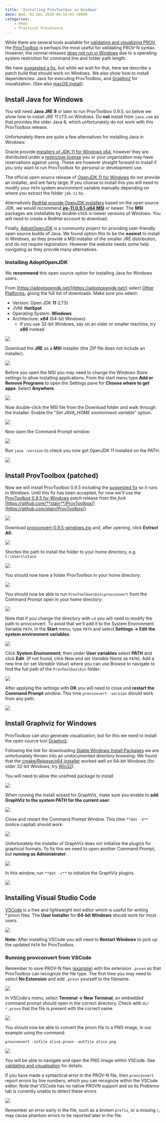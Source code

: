 ```yaml
---
title: 'Installing ProvToolbox in Windows'
date: Wed, 02 Dec 2020 06:54:03 +0000
categories:
    - PROV
    - Practical Provenance
---
```


While there are several tools available for [validating and visualizing PROV](../validating-and-visualising-prov/), the [ProvToolbox](http://lucmoreau.github.io/ProvToolbox/) is perhaps the most useful for validating PROV-N syntax. However, the normal releases [does not run in Windows](https://github.com/lucmoreau/ProvToolbox/issues/153) due to a operating system restriction for command line and folder path length.

We have [suggested a fix](https://github.com/lucmoreau/ProvToolbox/pull/166), but while we wait for that, here we describe a patch build that should work on Windows. We also show how to install dependencies: Java for executing ProvToolbox, and [Graphviz](https://graphviz.org/download/) for visualization. (See also [macOS install](https://practicalprovenance.wordpress.com/2020/12/08/installing-provtoolbox-on-macos/)).

Install Java for Windows
------------------------

You will need **Java JRE 9** or later to run ProvToolbox 0.9.5, so below we show how to install JRE 11 LTS on Windows. Do **not** install from `java.com` as that provides the older Java 8, which unfortunately do not work with this ProvToolbox release.

Unfortunately there are quite a few alternatives for installing Java in Windows:

Oracle provide [installers of JDK 11 for Windows x64](https://www.oracle.com/java/technologies/javase-jdk11-downloads.html), however they are distributed under a [restrictive license](https://www.oracle.com/downloads/licenses/javase-license1.html) you or your organization may have reservations against using. These are however straight forward to install if you only want to run ProvToolbox for personal or development use.

The official _open source_ release of [OpenJDK 11 for Windows](http://jdk.java.net/java-se-ri/11) do not provide an installer, and are fairly large. If you choose to install this you will need to modify your `PATH` system environment variable manually depending on where you extract the folder `jdk-11` to.

Alternatively [RedHat provide OpenJDK installers](https://developers.redhat.com/products/openjdk/download) based on the open source JDK, we would recommend **[jre-11.0.9.1-x64 MSI](https://developers.redhat.com/download-manager/file/java-11-openjdk-11.0.8.10-2.windows.redhat.x86_64.msi)** or newer. The **MSI** packages are installable by double-click in newer versions of Windows. You will need to create a RedHat account to download.

Finally, [AdoptOpenJDK](https://adoptopenjdk.net/) is a community project for providing user-friendly open source builds of Java. We found option this to be the **easiest** to install in Windows, as they provide a MSI installer of the smaller JRE distribution, and do not require registration. However the website needs some help navigating as they provide many alternatives.

### Installing AdoptOpenJDK

We **recommend** this open source option for installing Java for Windows users.

From [https://adoptopenjdk.net/](https://adoptopenjdk.net/) select [Other Platforms](https://adoptopenjdk.net/releases.html), giving the full list of downloads. Make sure you select:

*   Version: Open JDK **11** (LTS)
*   JVM: **HotSpot**
*   Operating System: **Windows**
*   Architecture: **x64** (64-bit Windows)
    *   If you use 32-bit Windows, say on an older or smaller machine, try **x86** instead

![](image.png)

Download the **JRE** as a **MSI** installer (the _ZIP_ file does not include an installer).

![](image-1.png)

Before you open the MSI you may need to change the Windows Store settings to allow installing applications. From the start menu type **Add or Remove Programs** to open the Settings pane for **Choose where to get apps**. Select **Anywhere**.

![](image-2.png)

Now double-click the MSI file from the Download folder and walk through the Installer. Enable the "_Set JAVA\_HOME environment variable_" option.

![](image-3.png)

Now open the Command Prompt window:

![](image-4.png)

Run `java -version` to check you now got OpenJDK 11 installed on the PATH.

![](image-5.png)

Install ProvToolbox (patched)
-----------------------------

Now we will install ProvToolbox 0.9.5 including the [suggested fix](https://github.com/lucmoreau/ProvToolbox/pull/166) so it runs in Windows. Until this fix has been accepted, for now we'll use the [ProvToolbox 0.9.5 for Windows](https://github.com/stain/ProvToolbox/releases/tag/ProvToolbox-0.9.5.windows) patch release from the _fork_ [https://github.com/**stain**/ProvToolbox/](https://github.com/stain/ProvToolbox/).

![](image-6.png)

Download [provconvert-0.9.5-windows.zip](https://github.com/stain/ProvToolbox/releases/download/ProvToolbox-0.9.5.windows/provconvert-0.9.5-windows.zip) and, after opening, click **Extract All**:

![](image-7.png)

Shorten the path to install the folder to your home directory, e.g. `C:\Users\stain`

![](image-8.png)

You should now have a folder ProvToolbox in your home directory:

![](image-9.png)

You should now be able to run `ProvToolbox\bin\provconvert` from the Command Prompt open in your home directory:

![](image-10.png)

Note that if you change the directory with `cd` you will need to modify the path to provconvert. To avoid that we'll add it to the System Environment Variable `PATH`. In the **Start** menu, type `PATH` and select **Settings -> Edit the system environment variables**.

![](image-11.png)

Click **System Environment**, then under **User variables** select **PATH** and click **Edit**. (If not found, click New and set _Variable Name_ as `PATH`). Add a new line (or set _Variable Value_) where you can use Browse to navigate to find the full path of the `ProvToolbox\bin` folder:

![](image-12.png)

After applying the settings with **OK** you will need to close and **restart the Command Prompt** window. This time `provconvert -version` should work from any path.

![](image-13.png)

Install Graphviz for Windows
----------------------------

ProvToolbox can also generate visualization, but for this we need to install the open source tool [Graphviz](https://graphviz.org/).

Following the link for downloading [Stable Windows Install Packages](https://www2.graphviz.org/Packages/stable/windows/) we are unfortunately thrown into an undocumented directory browsing. We found that the [cmake/Release/x64 installer](https://www2.graphviz.org/Packages/stable/windows/10/cmake/Release/x64/) worked well on 64-bit Windows (for older 32-bit Windows, try [Win32](https://www2.graphviz.org/Packages/stable/windows/10/cmake/Release/Win32/)).

You will need to allow the unsifned package to install

![](image-14.png)

When running the install wizard for GraphViz, make sure you enable to **add GraphViz to the system PATH for the current user**:

![](image-15.png)

Close and restart the Command Prompt Window. This time `**dot -V**` (notice capital) should work:

![](image-16.png)

Unfortunately the installer of GraphViz does not initialize the plugins for graphical formats. To fix this we need to open another Command Prompt, but **running as Administrator**:

![](image-21.png)

In this window, run `**dot -c**` to initialize the GraphViz plugins.

![](image-22.png)

Installing Visual Studio Code
-----------------------------

[VSCode](https://code.visualstudio.com/) is a free and lightweight text editor which is useful for writing \*.provn files. The **User Installer** for **64-bit Windows** should work for most users.

![](image-17.png)

**Note:** After installing VSCode you will need to **Restart Windows** to pick up the updated `PATH` for ProvToolbox.

### Running provconvert from VSCode

Remember to save PROV-N files ([example](example.provn)) with the extension `.provn` so that ProvToolbox can recognize the file type. The first time you may need to select **No Extension** and add `.provn` yourself to the filename.

![](image-19.png)

In VSCode's menu, select **Terminal -> New Terminal**, an embedded command prompt should open in the correct directory. Check with `dir *.provn` that the file is present with the correct name.

![](image-20.png)

You should now be able to convert the provn file to a PNG image, in our example using the command:

```
provconvert -infile alice.provn -outfile alice.png
```

![](image-23.png)

You will be able to navigate and open the PNG image within VSCode. See [validating and visualisation](../validating-and-visualising-prov/) for details.

If you have made a syntactical error in the PROV-N file, then `provconvert` report errors by line numbers, which you can recognize within the VSCode editor. Note that VSCode has no native PROVN support and so its _Problems_ tab is currently unable to detect these errors.

![](image-24.png)

Remember an error early in the file, such as a broken `prefix`, or a missing `)`, may cause phantom errors to be reported later in the file.